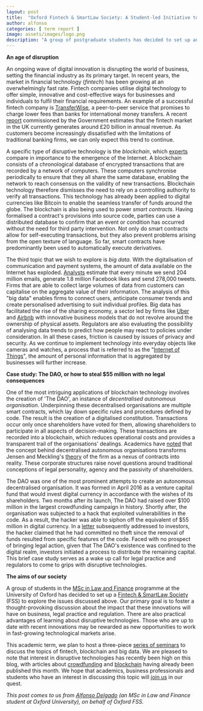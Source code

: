 ```yaml
---
layout: post
title:  "Oxford Fintech & SmartLaw Society: A Student-led Initiative to Explore Disruptive Technologies"
author: alfonso
categories: [ term report ]
image: assets/images/logo.png
description: "A group of postgraduate students has decided to set up an Oxford Fintech & SmartLaw Society to discuss issues of technological disruption in law and finance. In this post, we provide an overview of the topics that our society aims to address and explain our motivation for embarking on this project."
---
```

**An age of disruption**

An ongoing wave of digital innovation is disrupting the world of business, setting the financial industry as its primary target. In recent years, the market in financial technology (_fintech_) has been growing at an overwhelmingly fast rate. Fintech companies utilise digital technology to offer simple, innovative and cost-effective ways for businesses and individuals to fulfil their financial requirements. An example of a successful fintech company is [TransferWise](https://transferwise.com/), a peer-to-peer service that promises to charge lower fees than banks for international money transfers. A recent [report](https://www.gov.uk/government/publications/landscaping-uk-fintech) commissioned by the Government estimates that the fintech market in the UK currently generates around £20 billion in annual revenue. As customers become increasingly dissatisfied with the limitations of traditional banking firms, we can only expect this trend to continue.

A specific type of disruptive technology is the _blockchain_, which [experts](http://dontapscott.com/2016/05/blockchain-next-internet-revolution/) compare in importance to the emergence of the Internet. A blockchain consists of a chronological database of encrypted transactions that are recorded by a network of computers. These computers synchronise periodically to ensure that they all share the same database, enabling the network to reach consensus on the validity of new transactions. Blockchain technology therefore dismisses the need to rely on a controlling authority to verify all transactions. This technology has already been applied to digital currencies like Bitcoin to enable the seamless transfer of funds around the globe. The blockchain is also being used to power _smart contracts_. Having formalised a contract's provisions into source code, parties can use a distributed database to confirm that an event or condition has occurred without the need for third party intervention. Not only do smart contracts allow for self-executing transactions, but they also prevent problems arising from the open texture of language. So far, smart contracts have predominantly been used to automatically execute derivatives.

The third topic that we wish to explore is _big data_. With the digitalisation of communication and payment systems, the amount of data available on the Internet has exploded. [Analysts](http://www.sas.com/en_us/insights/articles/big-data/big-data-and-iot-two-sides-of-the-same-coin.html) estimate that every minute we send 204 million emails, generate 1.8 million Facebook likes and send 278,000 tweets. Firms that are able to collect large volumes of data from customers can capitalise on the aggregate value of their information. The analysis of this "big data" enables firms to connect users, anticipate consumer trends and create personalised advertising to suit individual profiles. Big data has facilitated the rise of the sharing economy, a sector led by firms like [Uber](http://uber.com/) and [Airbnb](http://airbnb.com/) with innovative business models that do not revolve around the ownership of physical assets. Regulators are also evaluating the possibility of analysing data trends to predict how people may react to policies under consideration. In all these cases, friction is caused by issues of privacy and security. As we continue to implement technology into everyday objects like cameras and watches, a process that is referred to as the "[Internet of Things](http://www.forbes.com/sites/jacobmorgan/2014/05/13/simple-explanation-internet-things-that-anyone-can-understand/#666f92de6828)", the amount of personal information that is aggregated by businesses will further increase.

**Case study: The DAO, or how to steal $55 million with no legal consequences**

One of the most intriguing applications of blockchain technology involves the creation of 'The DAO', an instance of _decentralised autonomous organisation_. Underpinning these decentralised organisations are multiple smart contracts, which lay down specific rules and procedures defined by code. The result is the creation of a digitalised constitution. Transactions occur only once shareholders have voted for them, allowing shareholders to participate in all aspects of decision-making. These transactions are recorded into a blockchain, which reduces operational costs and provides a transparent trail of the organisations' dealings. Academics have [noted](https://papers.ssrn.com/sol3/papers.cfm?abstract_id=2580664) that the concept behind decentralised autonomous organisations transforms Jensen and Meckling's [theory](https://www.sfu.ca/~wainwrig/Econ400/jensen-meckling.pdf) of the firm as a nexus of contracts into reality. These corporate structures raise novel questions around traditional conceptions of legal personality, agency and the passivity of shareholders. 

The DAO was one of the most prominent attempts to create an autonomous decentralised organisation. It was formed in April 2016 as a venture capital fund that would invest digital currency in accordance with the wishes of its shareholders. Two months after its launch, The DAO had raised over $100 million in the largest crowdfunding campaign in history. Shortly after, the organisation was subjected to a hack that exploited vulnerabilities in the code. As a result, the hacker was able to siphon off the equivalent of $55 million in digital currency. In a [letter](https://steemit.com/ethereum/@chris4210/an-open-letter-to-the-dao-and-the-ethereum-community) subsequently addressed to investors, the hacker claimed that he had committed no theft since the removal of funds resulted from specific features of the code. Faced with no prospect of bringing legal action, given that The DAO's existence was confined to the digital realm, investors initiated a process to distribute the remaining capital. This brief case study serves as a wake up call for legal practice and regulators to come to grips with disruptive technologies.

**The aims of our society**

A group of students in the [MSc in Law and Finance](http://mlf.law.ox.ac.uk/) programme at the University of Oxford has decided to set up a [Fintech & SmartLaw Society](https://goo.gl/0arV0R) (FSS) to explore the issues discussed above. Our primary goal is to foster a thought-provoking discussion about the impact that these innovations will have on business, legal practice and regulation. There are also practical advantages of learning about disruptive technologies. Those who are up to date with recent innovations may be rewarded as new opportunities to work in fast-growing technological markets arise.

This academic term, we plan to host a three-piece [series of seminars](http://fintech-smartlaw-society.webnode.com/seminars/) to discuss the topics of fintech, blockchain and big data. We are pleased to note that interest in disruptive technologies has recently been high on this blog, with articles about [crowdfunding](https://www.law.ox.ac.uk/business-law-blog/blog/2017/01/reward-crowdfunding-and-entrepreneurial-moral-hazard) and [blockchain](https://www.law.ox.ac.uk/business-law-blog/blog/2017/01/blockchain-smart-contracts-and-daos-legal-perspective) having already been published this month. We hope that academics, business professionals and students who have an interest in discussing this topic will [join us](http://fintech-smartlaw-society.webnode.com/about-us/) in our quest.

_This post comes to us from [Alfonso Delgado](https://www.linkedin.com/in/alfonso-delgado-de-molina-82307483) (an MSc in Law and Finance student at Oxford University), on behalf of Oxford FSS._
